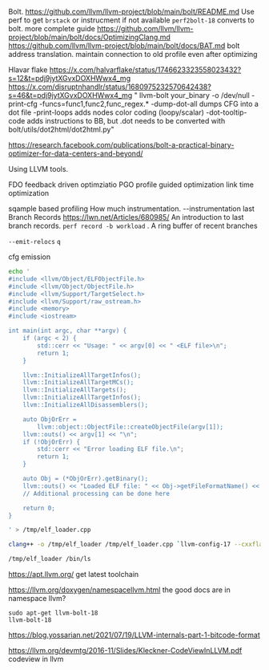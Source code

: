 
Bolt.
<https://github.com/llvm/llvm-project/blob/main/bolt/README.md>
Use perf to get `brstack` or instrucment if not available `perf2bolt-18` converts to bolt.
more complete guide <https://github.com/llvm/llvm-project/blob/main/bolt/docs/OptimizingClang.md>
<https://github.com/llvm/llvm-project/blob/main/bolt/docs/BAT.md> bolt address translation. maintain connection to old profile even after optimizing

Hlavar flake <https://x.com/halvarflake/status/1746623323558023432?s=12&t=pdj9jytXGvxDOXHWwx4_mg> <https://x.com/disruptnhandlr/status/1680975232570642438?s=46&t=pdj9jytXGvxDOXHWwx4_mg>
" llvm-bolt your_binary -o /dev/null -print-cfg -funcs=func1,func2,func_regex.*
-dump-dot-all dumps CFG into a dot file
-print-loops adds nodes color coding (loopy/scalar)
-dot-tooltip-code adds instructions to BB, but .dot needs to be converted with bolt/utils/dot2html/dot2html.py"

<https://research.facebook.com/publications/bolt-a-practical-binary-optimizer-for-data-centers-and-beyond/>

Using LLVM tools.

FDO feedback driven optimziatio
PGO profile guided optimization
link time optimization

sqample based profiling
How much instrumentation. --instrumentation
last Branch Records  <https://lwn.net/Articles/680985/> An introduction to last branch records. `perf record -b workload` . A ring buffer of recent branches

`--emit-relocs` `q`

cfg emission

```bash
echo '
#include <llvm/Object/ELFObjectFile.h>
#include <llvm/Object/ObjectFile.h>
#include <llvm/Support/TargetSelect.h>
#include <llvm/Support/raw_ostream.h>
#include <memory>
#include <iostream>

int main(int argc, char **argv) {
    if (argc < 2) {
        std::cerr << "Usage: " << argv[0] << " <ELF file>\n";
        return 1;
    }

    llvm::InitializeAllTargetInfos();
    llvm::InitializeAllTargetMCs();
    llvm::InitializeAllTargets();
    llvm::InitializeAllTargetInfos();
    llvm::InitializeAllDisassemblers();

    auto ObjOrErr =
        llvm::object::ObjectFile::createObjectFile(argv[1]);
    llvm::outs() << argv[1] << "\n";
    if (!ObjOrErr) {
        std::cerr << "Error loading ELF file.\n";
        return 1;
    }

    auto Obj = (*ObjOrErr).getBinary();
    llvm::outs() << "Loaded ELF file: " << Obj->getFileFormatName() << Obj << "\n";
    // Additional processing can be done here

    return 0;
}

' > /tmp/elf_loader.cpp

clang++ -o /tmp/elf_loader /tmp/elf_loader.cpp `llvm-config-17 --cxxflags --ldflags --system-libs --libs all`

/tmp/elf_loader /bin/ls

```

<https://apt.llvm.org/> get latest toolchain

<https://llvm.org/doxygen/namespacellvm.html> the good docs are in namespace llvm?

```
sudo apt-get llvm-bolt-18
llvm-bolt-18
```

<https://blog.yossarian.net/2021/07/19/LLVM-internals-part-1-bitcode-format>

<https://llvm.org/devmtg/2016-11/Slides/Kleckner-CodeViewInLLVM.pdf> codeview in llvm
